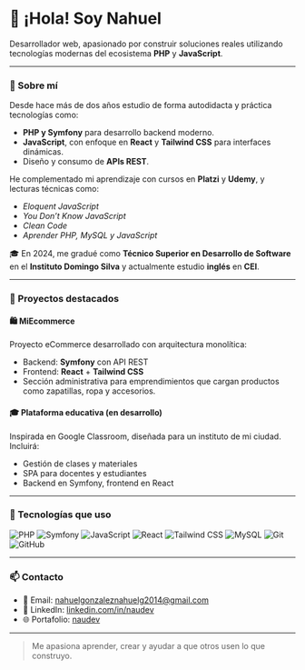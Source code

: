 # 👋 ¡Hola! Soy Nahuel

Desarrollador web, apasionado por construir soluciones reales utilizando tecnologías modernas del ecosistema **PHP** y **JavaScript**.

---

### 🧠 Sobre mí

Desde hace más de dos años estudio de forma autodidacta y práctica tecnologías como:

- **PHP y Symfony** para desarrollo backend moderno.
- **JavaScript**, con enfoque en **React** y **Tailwind CSS** para interfaces dinámicas.
- Diseño y consumo de **APIs REST**.

He complementado mi aprendizaje con cursos en **Platzi** y **Udemy**, y lecturas técnicas como:

- *Eloquent JavaScript*
- *You Don’t Know JavaScript*
- *Clean Code*
- *Aprender PHP, MySQL y JavaScript*

🎓 En 2024, me gradué como **Técnico Superior en Desarrollo de Software** en el **Instituto Domingo Silva** y actualmente estudio **inglés** en **CEI**.

---

### 🚀 Proyectos destacados

#### 🛍️ MiEcommerce

Proyecto eCommerce desarrollado con arquitectura monolítica:  
- Backend: **Symfony** con API REST  
- Frontend: **React** + **Tailwind CSS**  
- Sección administrativa para emprendimientos que cargan productos como zapatillas, ropa y accesorios.

#### 🎓 Plataforma educativa (en desarrollo)

Inspirada en Google Classroom, diseñada para un instituto de mi ciudad. Incluirá:
- Gestión de clases y materiales
- SPA para docentes y estudiantes
- Backend en Symfony, frontend en React

---

### 🧰 Tecnologías que uso

![PHP](https://img.shields.io/badge/PHP-777BB4?style=flat&logo=php&logoColor=white)
![Symfony](https://img.shields.io/badge/Symfony-000000?style=flat&logo=symfony&logoColor=white)
![JavaScript](https://img.shields.io/badge/JavaScript-F7DF1E?style=flat&logo=javascript&logoColor=black)
![React](https://img.shields.io/badge/React-20232a?style=flat&logo=react&logoColor=61dafb)
![Tailwind CSS](https://img.shields.io/badge/TailwindCSS-38bdf8?style=flat&logo=tailwind-css&logoColor=white)
![MySQL](https://img.shields.io/badge/MySQL-00758F?style=flat&logo=mysql&logoColor=white)
![Git](https://img.shields.io/badge/Git-F05032?style=flat&logo=git&logoColor=white)
![GitHub](https://img.shields.io/badge/GitHub-181717?style=flat&logo=github&logoColor=white)

---

### 📫 Contacto

- 📧 Email: [nahuelgonzaleznahuelg2014@gmail.com](mailto:nahuelgonzaleznahuelg2014@gmail.com)
- 💼 LinkedIn: [linkedin.com/in/naudev](https://linkedin.com/in/naudev)
- 🌐 Portafolio: [naudev](https://portfolio-nau-dev.vercel.app/)

---

> Me apasiona aprender, crear y ayudar a que otros usen lo que construyo.
